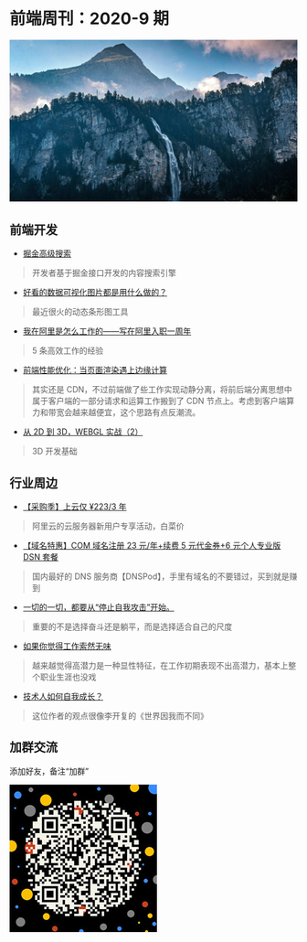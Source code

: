 # 前端周刊：2020-9 期

[![](/img/bing/20200522.png?imageMogr2/thumbnail/960x)](https://cn.bing.com/search?q=莱辛巴赫瀑布)

## 前端开发

- [掘金高级搜索](http://zy2071.com/Fun/jueJinSearch.html)

> 开发者基于掘金接口开发的内容搜索引擎

- [好看的数据可视化图片都是用什么做的？](https://mp.weixin.qq.com/s?__biz=MzIyMDExNjE0Mg==&mid=2247484533&idx=2&sn=fda290bc56d63c2d23f4995d7a2c3e99)

> 最近很火的动态条形图工具

- [我在阿里是怎么工作的——写在阿里入职一周年](https://mp.weixin.qq.com/s?__biz=MzU5MjczNTg2MQ==&mid=2247484908&idx=1&sn=31050541ab30afb0e83046abed971d8a)

> 5 条高效工作的经验

- [前端性能优化：当页面渲染遇上边缘计算](https://mp.weixin.qq.com/s?__biz=MzIzOTU0NTQ0MA==&mid=2247496301&idx=1&sn=5035b8ed597a24fdc9d8c7641a57399a)

> 其实还是 CDN，不过前端做了些工作实现动静分离，将前后端分离思想中属于客户端的一部分请求和运算工作搬到了 CDN 节点上。考虑到客户端算力和带宽会越来越便宜，这个思路有点反潮流。

- [从 2D 到 3D，WEBGL 实战（2）](https://mp.weixin.qq.com/s?__biz=MzU5MjczNTg2MQ==&mid=2247485064&idx=1&sn=f1b6d0cdb075917193fc5452e905bf71)

> 3D 开发基础

## 行业周边

- [【采购季】上云仅 ¥223/3 年](https://www.aliyun.com/sale-season/2020/procurement-new-members?userCode=y31qmczl)

> 阿里云的云服务器新用户专享活动，白菜价

- [【域名特惠】COM 域名注册 23 元/年+续费 5 元代金券+6 元个人专业版 DSN 套餐](https://www.dnspod.cn/promo/domainscarnival?promo_code=3LIUUR11729&source=sharelink&from=link)

> 国内最好的 DNS 服务商【DNSPod】，手里有域名的不要错过，买到就是赚到

- [一切的一切，都要从“停止自我攻击”开始。](https://mp.weixin.qq.com/s?__biz=MzI4MzQ3NDE4Nw==&mid=2247484832&idx=1&sn=6d75253e59aec7159fbe151000058ca4)

> 重要的不是选择奋斗还是躺平，而是选择适合自己的尺度

- [如果你觉得工作索然无味](https://mp.weixin.qq.com/s?__biz=MzI0MjA1Mjg2Ng==&mid=2649869740&idx=1&sn=28194645bf7476471cf3b432c7923870)

> 越来越觉得高潜力是一种显性特征，在工作初期表现不出高潜力，基本上整个职业生涯也没戏

- [技术人如何自我成长？](https://mp.weixin.qq.com/s?__biz=MzIzOTU0NTQ0MA==&mid=2247496369&idx=1&sn=49470b64d2504d415dda94bcf2f1b4a6)

> 这位作者的观点很像李开复的《世界因我而不同》

## 加群交流

添加好友，备注“加群”

![refned_x](/img/a/refined-x.jpg)
